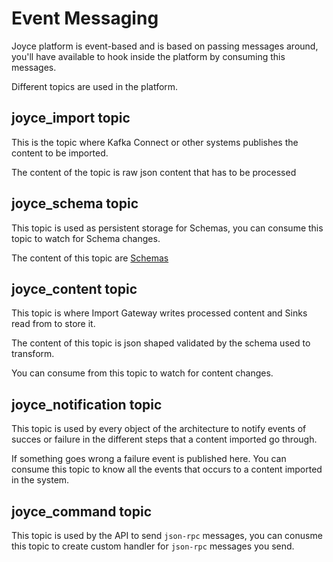 # Event Messaging

Joyce platform is event-based and is based on passing messages around, you'll have available to hook inside the platform by consuming this messages.

Different topics are used in the platform.

## joyce_import topic

This is the topic where Kafka Connect or other systems publishes the content to be imported.

The content of the topic is raw json content that has to be processed

## joyce_schema topic

This topic is used as persistent storage for Schemas, you can consume this topic to watch for Schema changes.

The content of this topic are [Schemas](schema)

## joyce_content topic

This topic is where Import Gateway writes processed content and Sinks read from to store it.

The content of this topic is json shaped validated by the schema used to transform.

You can consume from this topic to watch for content changes.

## joyce_notification topic

This topic is used by every object of the architecture to notify events of succes or failure in the different steps that a content imported go through.

If something goes wrong a failure event is published here.
You can consume this topic to know all the events that occurs to a content imported in the system.

## joyce_command topic

This topic is used by the API to send `json-rpc` messages, you can conusme this topic to create custom handler for  `json-rpc` messages you send.